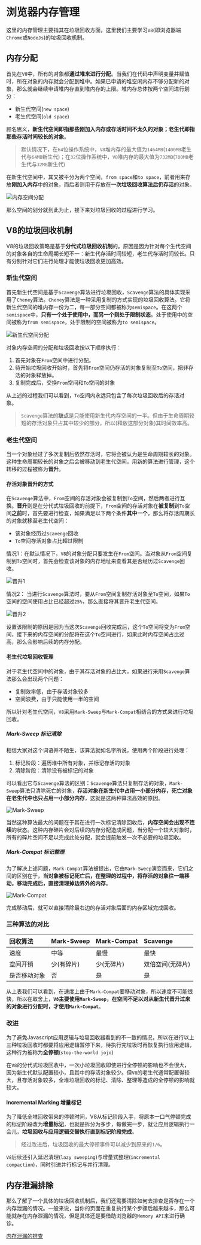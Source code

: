 # 浏览器内存管理

这里的内存管理主要指其在垃圾回收方面，这里我们主要学习`V8`(即浏览器端`Chrome`或`NodeJs`)的垃圾回收机制。

## 内存分配

首先在`V8`中，所有的对象都**通过堆来进行分配**。当我们在代码中声明变量并赋值时，所在对象的内存就会分配到堆中。如果已申请的堆空闲内存不够分配新的对象，那么就会继续申请堆内存直到堆内存的上限。堆内存总体按两个空间进行划分：

- 新生代空间(`new space`)
- 老生代空间(`old space`)

顾名思义，**新生代空间即指那些刚加入内存或存活时间不太久的对象；老生代即指那些存活时间较长的对象**。

>默认情况下，在`64`位操作系统中，`V8`堆内存的最大值为`1464MB`(`1400MB`老生代与`64MB`新生代)；在`32`位操作系统中，`V8`堆内存的最大值为`732MB`(`700MB`老生代与`32MB`新生代)

在新生代空间中，其又被平分为两个空间，`from space`和`to space`，前者用来存放**刚加入内存**中的对象，而后者则用于存放在**一次垃圾回收算法后仍存活**的对象。

![内存空间分配](./imgs/内存空间分配.png)

那么空间的划分就到此为止，接下来对垃圾回收的过程进行学习。

## V8的垃圾回收机制

V8的垃圾回收策略是基于**分代式垃圾回收机制**的。原因是因为针对每个生代空间的对象各自的生命周期长短不一：新生代存活时间较短，老生代存活时间较长。只有分别针对它们进行处理才能使垃圾回收更加高效。

### 新生代空间

首先新生代空间是基于`Scavenge`算法进行垃圾回收，`Scavenge`算法的具体实现采用了`Cheney`算法。`Cheney`算法是一种采用复制的方式实现的垃圾回收算法。它将新生代空间的堆内存一份为二，每一部分空间都被称为`semispace`。在这两个`semispace`中，**只有一个处于使用中，而另一个则处于限制状态**。处于使用中的空间被称为`from semispace`，处于限制的空间被称为`to semispace`。

![新生代空间分配](./imgs/新生代空间分配.png)

对象内存空间的分配和垃圾回收按以下顺序执行：

1. 首先对象在`From`空间中进行分配。
2. 待开始垃圾回收开始时，首先将`From`空间仍存活的对象复制至`To`空间，把非存活的对象释放掉。
3. 复制完成后，交换`From`空间和`To`空间的对象

从上述的过程我们可以看到，`To`空间内永远只包含了每次垃圾回收后的存活对象。

>`Scavenge`算法的**缺点**是只能使用新生代内存空间的一半。但由于生命周期较短的存活对象只占其中较少的部分，所以(释放这部分对象)其时间效率高。

### 老生代空间

当一个对象经过了多次复制后依然存活时，它将会被认为是生命周期较长的对象。这种生命周期较长的对象之后会被移动到老生代空间，用新的算法进行管理，这个转移的过程被称为**晋升**。

#### 存活对象晋升的方式

在`Scavenge`算法中，`From`空间的存活对象会被复制到`To`空间，然后两者进行互换。**晋升**则是在分代式垃圾回收的前提下，`From`空间的存活对象在**被复制**到`To`空间**之前**时，首先要进行检查，如果满足以下两个条件**其中一个**，那么将存活周期长的对象就移至老生代空间：

- 该对象经历过`Scavenge`回收
- `To`空间存活对象占比超过限制

情况1：在默认情况下，`V8`的对象分配只要发生在`From`空间。当对象从`From`空间复制到`To`空间时，首先会检查该对象的内存地址来查看其是否经历过`Scavenge`回收。

![晋升1](./imgs/晋升1.svg)

情况2： 当进行`Scavenge`算法时，要从`From`空间复制存活对象至`To`空间，如果`To`空间的空间使用占比已经超过`25%`，那么直接将其晋升老生代空间。

![晋升2](./imgs/晋升2.svg)

设置该限制的原因是因为当这次`Scavenge`回收完成后，这个`To`空间将变为`From`空间，接下来的内存空间的分配将在这个`To`空间进行，如果此时内存空间占比过高，那么会影响后续的内存分配。

#### 老生代垃圾回收管理

对于老生代空间中的对象，由于其存活对象的占比大，如果进行采用`Scavenge`算法那么会出现两个问题：

- 复制效率低，由于存活对象较多
- 空间浪费，由于只能使用一半的空间

所以针对老生代空间，`V8`采用`Mark-Sweep`与`Mark-Compat`相结合的方式来进行垃圾回收。

##### Mark-Sweep 标记清除

相信大家对这个词语并不陌生，该算法就如名字所说，使用两个阶段进行处理：

1. 标记阶段：遍历堆中所有对象，并标记存活的对象
2. 清除阶段：清除没有被标记的对象

可以看出它与`Scavenge`算法的区别：`Scavenge`算法只复制存活的对象，`Mark-Sweep`算法只清除死亡的对象，**存活对象在新生代中占用一小部分内存，死亡对象在老生代中也只占用一小部分内存**，这就是这两种算法高效的原因。

![Mark-Sweep](./imgs/标记阶段.png)

当然这种算法最大的问题在于其在进行一次标记清除回收后，**内存空间会出现不连续**的状态。这种内存碎片会对后续的内存分配造成问题，当分配一个较大对象时，所有的碎片空间不足以完成此处分配，就会提前触发一次不必要的垃圾回收。

##### Mark-Compat 标记整理

为了解决上述问题，`Mark-Compat`算法被提出，它由`Mark-Sweep`演变而来，它们之间的区别在于，**当对象被标记死亡后，在整理的过程中，将存活的对象往一端移动，移动完成后，直接清理掉边界外的内存**。

![Mark-Compat](./imgs/Mark-Compat.png)

完成移动后，就可以直接清除最右边的存活对象后面的内存区域完成回收。

### 三种算法的对比

回收算法|Mark-Sweep|Mark-Compat|Scavenge
:-|:-|:-|:-
速度|中等|最慢|最快
空间开销|少(有碎片)|少(无碎片)|双倍空间(无碎片)
是否移动对象|否|是|是

从上表我们可以看到，在速度上由于`Mark-Compat`要移动对象，所以速度不可能很快，所以在取舍上，**`V8`主要使用`Mark-Sweep`，在空间不足以对从新生代晋升过来的对象进行分配时，才使用`Mark-Compat`**。

### 改进

为了避免Javascript应用逻辑与垃圾回收器看到的不一致的情况，所以在进行以上三种垃圾回收时都要将应用逻辑暂停下来，待执行完垃圾时再恢复执行应用逻辑，这种行为被称为**全停顿**(`stop-the-world jojo`)

在`V8`的分代式垃圾回收中，一次小垃圾回收即使进行全停顿的影响也不会很大，因为新生代默认配置较小，且其中的存活对象较少。但`V8`的老生代通常配置得较大，且存活对象较多，全堆垃圾回收的标记、清除、整理等造成的全停顿的影响就较大。

#### Incremental Marking 增量标记

为了降低全堆回收带来的停顿时间，V8从标记阶段入手，将原本一口气停顿完成的标记阶段改为**增量标记**，也就是拆分为多步，每做完一步，就让应用逻辑执行一会儿，**垃圾回收与应用逻辑交替执行直到标记阶段完成**。

>经过改进后，垃圾回收的最大停顿事件可以减少到原来的`1/6`。

`V8`后续还引入延迟清理(`lazy sweeping`)与增量式整理(`incremental compaction`)，同时引进并行标记与并行清理。

## 内存泄漏排除

那么了解了一个具体的垃圾回收机制后，我们还需要清除如何去排查是否存在一个内存泄漏的情况。一般来说，当你的页面在重复执行某个步骤后越来越卡，那么可能就存在内存泄漏的情况，但是具体还是要借助浏览器的`Memory API`来进行确诊。

[内存泄漏的排查](./内存泄漏排查/README.md)
